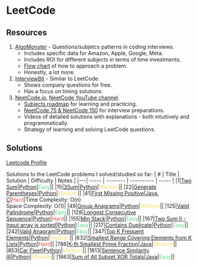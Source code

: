 LeetCode
========

## Resources
1. [AlgoMonster](https://algo.monster/problems/stats) - Questions/subjetcs patterns in coding interviews.
   * Includes specific data for Amazon, Apple, Google, Meta.
   * Includes ROI for different subjects in terms of time investments.
   * [Flow chart](https://algo.monster/flowchart) of how to approach a problem.
   * Honestly, a lot more.
2. [InterviewBit](https://www.interviewbit.com/) - Similar to LeetCode.
   * Shows company questions for free.
   * Has a focus on timing solutions.
3. [NeetCode.io](https://neetcode.io/), [NeetCode YouTube channel](https://www.youtube.com/c/neetcode).
   * [Subjects roadmap](https://neetcode.io/roadmap) for learning and practicing.
   * [NeetCode 75 & NeetCode 150](https://neetcode.io/practice) for interview preparations.
   * Videos of detailed solutions with explanations - both intuitively and programmatically.
   * Strategy of learning and solving LeetCode questions.

## Solutions

[Leetcode Profile](https://leetcode.com/u/galelh/)

Solutions to the LeetCode problems I solved/studied so far:
| # | Title | Solution | Difficulty | Notes |
|---| ----- | -------- | ---------- | ----- |
|1|[Two Sum](https://leetcode.com/problems/two-sum/description/)|[Python](./solutions/python/Two_Sum_1.py)|<span style='color:#58d68d'>Easy</span>||
|15|[3Sum](https://leetcode.com/problems/3sum/description/)|[Python](./solutions/python/3Sum_15.py)|<span style='color:#f7dc6f'>Medium</span>||
|22|[Generate Parentheses](https://leetcode.com/problems/generate-parentheses/description/)|[Python](./solutions/python/Generate_Parentheses_22.py)|<span style='color:#f7dc6f'>Medium</span>||
|41|[First Missing Positive](https://leetcode.com/problems/first-missing-positive/description/)|[Java](./solutions/Java/First_Missing_Positive_41.java),<br>[C](./solutions/C/FirstMissingPositive.c)|<span style='color:#e74c3c'>Hard</span>|Time Complexity: O(n)<br>Space Complexity: O(1)|
|49|[Group Anagrams](https://leetcode.com/problems/group-anagrams/description/)|[Python](./solutions/python/Group_Anagrams_49.py)|<span style='color:#f7dc6f'>Medium</span>||
|125|[Valid Palindrome](https://leetcode.com/problems/valid-palindrome/description/)|[Python](./solutions/python/Is_Palindrome.py)|<span style='color:#58d68d'>Easy</span>||
|128|[Longest Consecutive Sequence](https://leetcode.com/problems/longest-consecutive-sequence/description/)|[Python](./solutions/python/Longest_Consecutive_Sequence_128.py)|<span style='color:#e74c3c'>Hard</span>||
|155|[Min Stack](https://leetcode.com/problems/min-stack/description/)|[Python](./solutions/python/Min_Stuck_155.py)|<span style='color:#58d68d'>Easy</span>||
|167|[Two Sum II - Input array is sorted](https://leetcode.com/problems/two-sum-ii-input-array-is-sorted/description/)|[Python](./solutions/python/Two_Sum2_167.py)|<span style='color:#58d68d'>Easy</span>||
|217|[Contains Duplicate](https://leetcode.com/problems/contains-duplicate/description/)|[Python](./solutions/python/Contains_Duplicate.py)|<span style='color:#58d68d'>Easy</span>||
|242|[Valid Anagram](https://leetcode.com/problems/valid-anagram/description/)|[Python](./solutions/python/Valid_Anagram_242.py)|<span style='color:#58d68d'>Easy</span>||
|347|[Top K Frequent Elements](https://leetcode.com/problems/top-k-frequent-elements/description/)|[Python](./solutions/python/Top_K_Frequent_Elements_347.py)|<span style='color:#f7dc6f'>Medium</span>||
|632|[Smallest Range Covering Elements from K Lists](https://leetcode.com/problems/smallest-range-covering-elements-from-k-lists/description/)|[Python](./solutions/python/632.Smallest_Range_Covering_Elements_from_K_Lists.py)|<span style='color:#e74c3c'>Hard</span>||
|786|[K-th Smallest Prime Fraction](https://leetcode.com/problems/k-th-smallest-prime-fraction/)|[Java](./solutions/Java/KthSmallestPrimeFrac.java)|<span style='color:#f7dc6f'>Medium</span>||
|853|[Car Fleet](https://leetcode.com/problems/car-fleet/description/)|[Python](./solutions/python/Car_Fleet_853.py)|<span style='color:#f7dc6f'>Medium</span>||
|1813|[Sentence Similarity III](https://leetcode.com/problems/sentence-similarity-iii/description/)|[Python](./solutions/python/1813.Sentence_Similarity_3.py)|<span style='color:#f7dc6f'>Medium</span>||
|1863|[Sum of All Subset XOR Totals](https://leetcode.com/problems/sum-of-all-subset-xor-totals/)|[Java](./solutions/Java/SumofAllSubsetXORTotals.java)|<span style='color:#58d68d'>Easy</span>||
